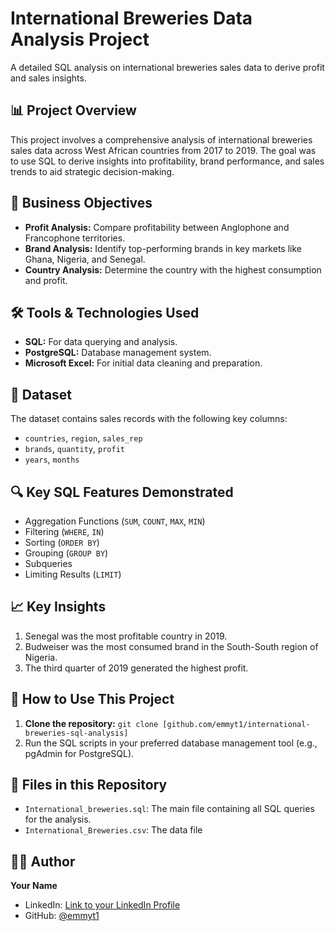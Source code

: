 # International Breweries Data Analysis Project
A detailed SQL analysis on international breweries sales data to derive profit and sales insights.


## 📊 Project Overview
This project involves a comprehensive analysis of international breweries sales data across West African countries from 2017 to 2019. The goal was to use SQL to derive insights into profitability, brand performance, and sales trends to aid strategic decision-making.

## 🎯 Business Objectives
- **Profit Analysis:** Compare profitability between Anglophone and Francophone territories.
- **Brand Analysis:** Identify top-performing brands in key markets like Ghana, Nigeria, and Senegal.
- **Country Analysis:** Determine the country with the highest consumption and profit.

## 🛠️ Tools & Technologies Used
- **SQL:** For data querying and analysis.
- **PostgreSQL:** Database management system.
- **Microsoft Excel:** For initial data cleaning and preparation.

## 📁 Dataset
The dataset contains sales records with the following key columns:
- `countries`, `region`, `sales_rep`
- `brands`, `quantity`, `profit`
- `years`, `months`

## 🔍 Key SQL Features Demonstrated
- Aggregation Functions (`SUM`, `COUNT`, `MAX`, `MIN`)
- Filtering (`WHERE`, `IN`)
- Sorting (`ORDER BY`)
- Grouping (`GROUP BY`)
- Subqueries
- Limiting Results (`LIMIT`)

## 📈 Key Insights
1. Senegal was the most profitable country in 2019.
2. Budweiser was the most consumed brand in the South-South region of Nigeria.
3. The third quarter of 2019 generated the highest profit.

## 🚀 How to Use This Project
1. **Clone the repository:** `git clone [github.com/emmyt1/international-breweries-sql-analysis]`
2. Run the SQL scripts in your preferred database management tool (e.g., pgAdmin for PostgreSQL).

## 📄 Files in this Repository
- `International_breweries.sql`: The main file containing all SQL queries for the analysis.
- `International_Breweries.csv`: The data file

## 👨‍💻 Author
**Your Name**
- LinkedIn: [Link to your LinkedIn Profile](https://www.linkedin.com/in/ooluwaseun/)
- GitHub: [@emmyt1](https://github.com/emmyt1)
